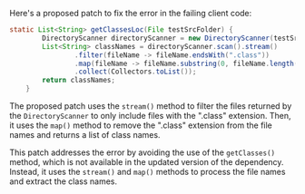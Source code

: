 Here's a proposed patch to fix the error in the failing client code:
```java
static List<String> getClassesLoc(File testSrcFolder) {
        DirectoryScanner directoryScanner = new DirectoryScanner(testSrcFolder, TestListResolver.getWildcard());
        List<String> classNames = directoryScanner.scan().stream()
                .filter(fileName -> fileName.endsWith(".class"))
                .map(fileName -> fileName.substring(0, fileName.length() - 6))
                .collect(Collectors.toList());
        return classNames;
    }
```
The proposed patch uses the `stream()` method to filter the files returned by the `DirectoryScanner` to only include files with the ".class" extension. Then, it uses the `map()` method to remove the ".class" extension from the file names and returns a list of class names.

This patch addresses the error by avoiding the use of the `getClasses()` method, which is not available in the updated version of the dependency. Instead, it uses the `stream()` and `map()` methods to process the file names and extract the class names.